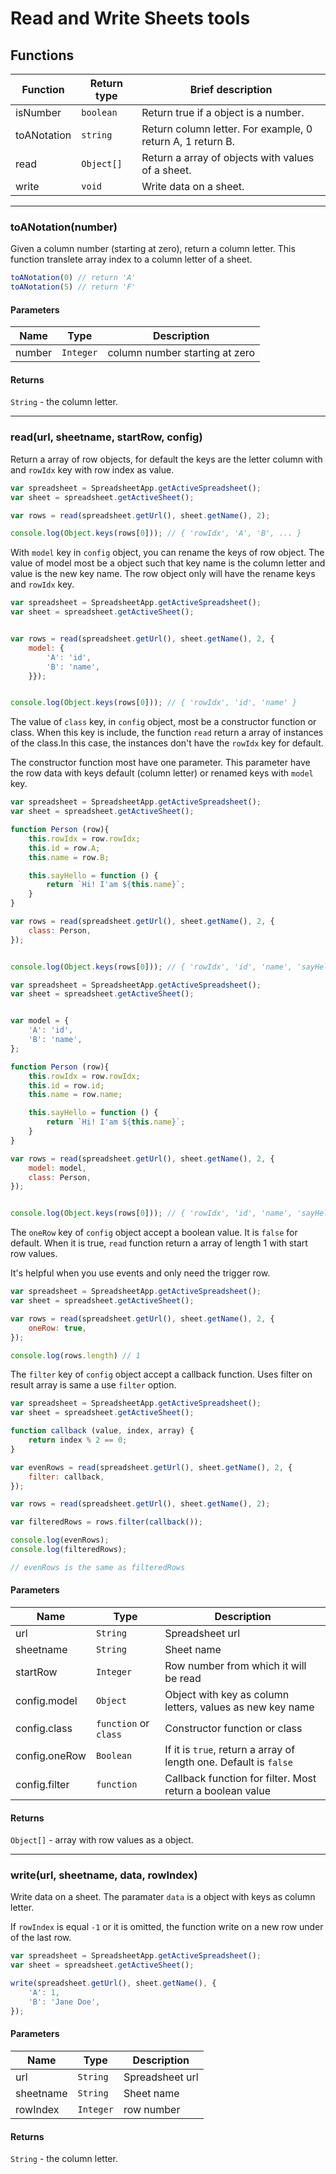 # Read and Write Sheets tools



## Functions

| Function | Return type | Brief description |
| - | - | - |
| isNumber | `boolean` | Return true if a object is a number. |
| toANotation | `string` | Return column letter. For example, 0 return A, 1 return B. |
| read | `Object[]` | Return a array of objects with values of a sheet. |
| write | `void` | Write data on a sheet. |

---


### toANotation(number)

Given a column number (starting at zero), return a column letter. This function translete array index to a column letter of a sheet.


```js
toANotation(0) // return 'A'
toANotation(5) // return 'F'

```

#### Parameters
| Name | Type | Description |
| - | - | - |
| number | `Integer` | column number starting at zero |

#### Returns

`String` - the column letter. 

---

### read(url, sheetname, startRow, config)

Return a array of row objects, for default the keys are the letter column with and `rowIdx` key with row index as value.

```js
var spreadsheet = SpreadsheetApp.getActiveSpreadsheet();
var sheet = spreadsheet.getActiveSheet();

var rows = read(spreadsheet.getUrl(), sheet.getName(), 2);

console.log(Object.keys(rows[0])); // { 'rowIdx', 'A', 'B', ... }
```


With `model` key in `config` object, you can rename the keys of row object. The value of model most be a object such that key name is the column letter and value is the new key name. The row object only will have the rename keys and `rowIdx` key.


```js
var spreadsheet = SpreadsheetApp.getActiveSpreadsheet();
var sheet = spreadsheet.getActiveSheet();


var rows = read(spreadsheet.getUrl(), sheet.getName(), 2, {
	model: {
		'A': 'id',
		'B': 'name',
	}});


console.log(Object.keys(rows[0])); // { 'rowIdx', 'id', 'name' }

```


The value of `class` key, in `config` object, most be a constructor function or class. When this key is include, the function `read` return a array of instances of the class.In this case, the instances don't have the `rowIdx` key for default.

The constructor function most have one parameter. This parameter have the row data with keys default (column letter) or renamed keys with `model` key.


```js
var spreadsheet = SpreadsheetApp.getActiveSpreadsheet();
var sheet = spreadsheet.getActiveSheet();

function Person (row){
	this.rowIdx = row.rowIdx;
	this.id = row.A;
	this.name = row.B;

	this.sayHello = function () {
		return `Hi! I'am ${this.name}`;
	}
}

var rows = read(spreadsheet.getUrl(), sheet.getName(), 2, {
	class: Person,
});


console.log(Object.keys(rows[0])); // { 'rowIdx', 'id', 'name', 'sayHello' }
```

```js
var spreadsheet = SpreadsheetApp.getActiveSpreadsheet();
var sheet = spreadsheet.getActiveSheet();


var model = {
	'A': 'id',
	'B': 'name',
};

function Person (row){
	this.rowIdx = row.rowIdx;
	this.id = row.id;
	this.name = row.name;

	this.sayHello = function () {
		return `Hi! I'am ${this.name}`;
	}
}

var rows = read(spreadsheet.getUrl(), sheet.getName(), 2, {
	model: model,
	class: Person,
});


console.log(Object.keys(rows[0])); // { 'rowIdx', 'id', 'name', 'sayHello' }
```

The `oneRow` key of `config` object accept a boolean value. It is `false` for default. When it is true, `read` function return a array of length 1 with start row values.

It's helpful when you use events and only need the trigger row.

```js
var spreadsheet = SpreadsheetApp.getActiveSpreadsheet();
var sheet = spreadsheet.getActiveSheet();

var rows = read(spreadsheet.getUrl(), sheet.getName(), 2, {
	oneRow: true,
});

console.log(rows.length) // 1
```

The `filter` key of `config` object accept a callback function. Uses filter on result array is same a use `filter` option.

```js
var spreadsheet = SpreadsheetApp.getActiveSpreadsheet();
var sheet = spreadsheet.getActiveSheet();

function callback (value, index, array) {
	return index % 2 == 0;
}

var evenRows = read(spreadsheet.getUrl(), sheet.getName(), 2, {
	filter: callback,
});

var rows = read(spreadsheet.getUrl(), sheet.getName(), 2);

var filteredRows = rows.filter(callback());

console.log(evenRows);
console.log(filteredRows);

// evenRows is the same as filteredRows
```


#### Parameters
| Name | Type | Description |
| - | - | - |
| url | `String` | Spreadsheet url |
| sheetname | `String` | Sheet name |
| startRow | `Integer` | Row number from which it will be read |
| config.model | `Object` | Object with key as column letters, values as new key name |
| config.class | `function` or `class` | Constructor function or class |
| config.oneRow | `Boolean` | If it is `true`, return a array of length one. Default is `false` |
| config.filter | `function` | Callback function for filter. Most return a boolean value |

#### Returns

`Object[]` - array with row values as a object.

---

### write(url, sheetname, data, rowIndex)

Write data on a sheet. The paramater `data` is a object with keys as column letter.

If `rowIndex` is equal `-1` or it is omitted, the function write on a new row under of the last row.



```js
var spreadsheet = SpreadsheetApp.getActiveSpreadsheet();
var sheet = spreadsheet.getActiveSheet();

write(spreadsheet.getUrl(), sheet.getName(), {
	'A': 1,
	'B': 'Jane Doe',
});

```

#### Parameters
| Name | Type | Description |
| - | - | - |
| url | `String` | Spreadsheet url |
| sheetname | `String` | Sheet name |
| rowIndex | `Integer` | row number |

#### Returns

`String` - the column letter. 


